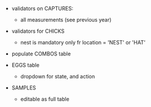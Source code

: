 
* validators on CAPTURES: 
  * all measurements (see previous year)

* validators for CHICKS
  * nest is mandatory only fr location = 'NEST' or 'HAT'

* populate COMBOS table

* EGGS table
  * dropdown for state, and action

* SAMPLES
  * editable as full table